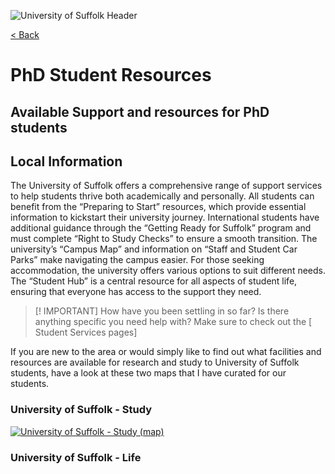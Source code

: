 ![University of Suffolk Header](https://github.com/user-attachments/assets/040dcc4b-4624-4e3f-bacd-c98e55f16444)

[< Back](../phdresources.md)

# PhD Student Resources


## Available Support and resources for PhD students 


## Local Information
The University of Suffolk offers a comprehensive range of support services to help students thrive both academically and personally. All students can benefit from the “Preparing to Start” resources, which provide essential information to kickstart their university journey. International students have additional guidance through the “Getting Ready for Suffolk” program and must complete “Right to Study Checks” to ensure a smooth transition. The university’s “Campus Map” and information on “Staff and Student Car Parks” make navigating the campus easier. For those seeking accommodation, the university offers various options to suit different needs. The “Student Hub” is a central resource for all aspects of student life, ensuring that everyone has access to the support they need.

> [! IMPORTANT]
> How have you been settling in so far? Is there anything specific you need help with? Make sure to check out the [
Student Services pages]

If you are new to the area or would simply like to find out what facilities and resources are available for research and study to University of Suffolk students, have a look at these two maps that I have curated for our students.

### University of Suffolk - Study

[![University of Suffolk - Study (map)](https://github.com/user-attachments/assets/5b501ba7-84d3-46d7-a5a0-7a769df4132e)](https://www.google.com/maps/d/u/0/edit?mid=1GdD9f1rV5FL98ZCrk26ZHVvSPhstcNE&usp=sharing)

### University of Suffolk - Life